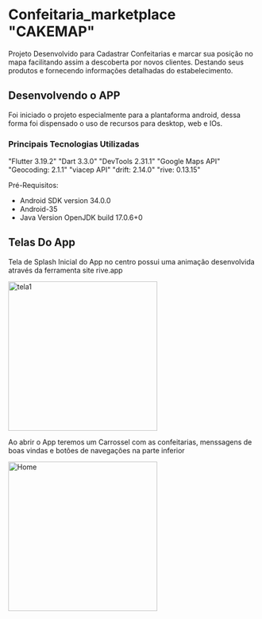 # Confeitaria_marketplace "CAKEMAP"

Projeto Desenvolvido para Cadastrar Confeitarias e marcar sua posição no mapa facilitando assim a descoberta por novos clientes.
Destando seus produtos e fornecendo informações detalhadas do estabelecimento.

## Desenvolvendo o APP

Foi iniciado o projeto especialmente para a plantaforma android, dessa forma foi dispensado o uso de recursos para desktop, web e IOs.

### Principais Tecnologias Utilizadas

"Flutter 3.19.2"
"Dart 3.3.0"
"DevTools 2.31.1"
"Google Maps API"
"Geocoding: 2.1.1"
"viacep API"
"drift: 2.14.0"
"rive: 0.13.15"

Pré-Requisitos:
* Android SDK version 34.0.0
* Android-35
* Java Version OpenJDK build 17.0.6+0

## Telas Do App

Tela de Splash Inicial do App no centro possui uma animação desenvolvida através da ferramenta site rive.app 

<img width="300" src= "https://github.com/user-attachments/assets/909dae3c-b0d6-4798-9621-2e42a9e7e619" alt="tela1">

Ao abrir o App teremos um Carrossel com as confeitarias, menssagens de boas vindas e botões de navegações na parte inferior

<img width="300" src= "https://github.com/user-attachments/assets/cf300c1f-129e-47e8-bd58-66c3fba8e3c0" alt="Home">



